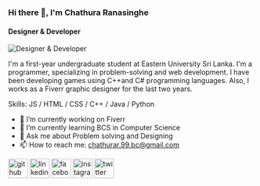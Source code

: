 ### Hi there 👋, I'm Chathura Ranasinghe
#### Designer & Developer
![Designer & Developer](https://scontent.fcmb2-2.fna.fbcdn.net/v/t1.6435-9/165384801_1388688508164491_9131380900901863803_n.jpg?_nc_cat=101&ccb=1-5&_nc_sid=e3f864&_nc_eui2=AeEyw_O9rcu1E128qo6AUEgj1T85ArBbJ_LVPzkCsFsn8nhxoKQXyBXxMbXy8isvx-ntY95RKLXszdzFBLvVS2Hu&_nc_ohc=vy5kyyHBVLMAX-bWXVG&_nc_ht=scontent.fcmb2-2.fna&oh=00_AT-kWmlJImODR1pgUZanCFyXquuT67QeT6ba7PyX5CJ7bw&oe=61ED3455)

I'm a first-year undergraduate student at Eastern University Sri Lanka. I'm a programmer, specializing in problem-solving and web development. I have been developing games using C++and C# programming languages. Also, I works as a Fiverr graphic designer for the last two years.

Skills:  JS / HTML / CSS / C++ / Java / Python

- 🔭 I’m currently working on Fiverr 
- 🌱 I’m currently learning BCS in Computer Science 
- 💬 Ask me about Problem solving and Designing 
- 📫 How to reach me: chathurar.99.bc@gmail.com 


[<img src='https://cdn.jsdelivr.net/npm/simple-icons@3.0.1/icons/github.svg' alt='github' height='40'>](https://github.com/https://github.com/ChatDil0)  [<img src='https://cdn.jsdelivr.net/npm/simple-icons@3.0.1/icons/linkedin.svg' alt='linkedin' height='40'>](https://www.linkedin.com/in/https://www.linkedin.com/in/chathura-ranasinghe-925952222/)  [<img src='https://cdn.jsdelivr.net/npm/simple-icons@3.0.1/icons/facebook.svg' alt='facebook' height='40'>](https://www.facebook.com/https://www.facebook.com/chathura.ranasinghe.mipa/)  [<img src='https://cdn.jsdelivr.net/npm/simple-icons@3.0.1/icons/instagram.svg' alt='instagram' height='40'>](https://www.instagram.com/https://www.instagram.com/__chathura._.ranasinghe__//)  [<img src='https://cdn.jsdelivr.net/npm/simple-icons@3.0.1/icons/twitter.svg' alt='twitter' height='40'>](https://twitter.com/@ChathuraRanas15)  


